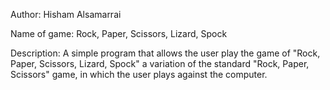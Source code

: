 Author: Hisham Alsamarrai

Name of game: Rock, Paper, Scissors, Lizard, Spock

Description: A simple program that allows the user play the game of "Rock, Paper, Scissors, Lizard, Spock" a variation of the standard "Rock, Paper, Scissors" game, in which the user plays against the computer.
